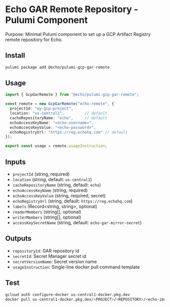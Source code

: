 # Echo GAR Remote Repository - Pulumi Component

Purpose: Minimal Pulumi component to set up a GCP Artifact Registry remote repository for Echo.

## Install
```bash
pulumi package add @echo/pulumi-gcp-gar-remote
```

## Usage
```ts
import { GcpGarRemote } from "@echo/pulumi-gcp-gar-remote";

const remote = new GcpGarRemote("echo-remote", {
  projectId: "my-gcp-project",
  location: "us-central1",         // default
  cacheRepositoryName: "echo",     // default
  echoAccessKeyName: "<echo-username>",
  echoAccessKeyValue: "<echo-password>",
  echoRegistryUrl: "https://reg.echohq.com" // default
});

export const usage = remote.usageInstruction;
```

## Inputs
- `projectId` (string, required)
- `location` (string, default: `us-central1`)
- `cacheRepositoryName` (string, default: `echo`)
- `echoAccessKeyName` (string, required)
- `echoAccessKeyValue` (string, required, secret)
- `echoRegistryUrl` (string, default: `https://reg.echohq.com`)
- `labels` (Record<string, string>, optional)
- `readerMembers` (string[], optional)
- `writerMembers` (string[], optional)
- `accessKeySecretName` (string, default: `echo-gar-mirror-secret`)

## Outputs
- `repositoryId`: GAR repository id
- `secretId`: Secret Manager secret id
- `secretVersionName`: Secret version name
- `usageInstruction`: Single-line docker pull command template

## Test
```bash
gcloud auth configure-docker us-central1-docker.pkg.dev
docker pull us-central1-docker.pkg.dev/<PROJECT>/<REPOSITORY>/<echo-image>:<tag>
```
